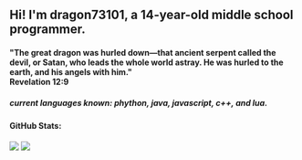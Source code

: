<h2>Hi! I'm dragon73101, a 14-year-old middle school programmer.</h2>

<h4>"The great dragon was hurled down—that ancient serpent called the devil, or Satan, who leads the whole world astray. He was hurled to the earth, and his angels with him."<br>Revelation 12:9</h4>

<h5>current languages known: phython, java, javascript, c++, and lua.</h5>

<h4>GitHub Stats:</h4>

![](https://github-readme-stats.vercel.app/api?username=dragon731012&show=stars%20earned,commits,%20issues,%20contributed&type=bar)
![](https://github-readme-streak-stats.herokuapp.com/?user=dragon731012&theme=dark&hide_border=false)<br/>
